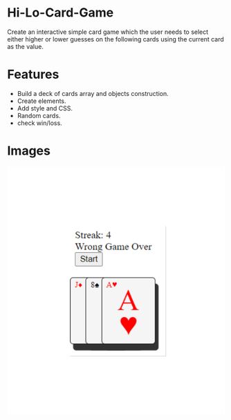 # Hi-Lo-Card-Game
Create an interactive simple card game which the user needs to select either higher or lower guesses on the following cards using the current card as the value.

# Features
- Build a deck of cards array and objects construction.
- Create elements.
- Add style and CSS.
- Random cards.
- check win/loss.

# Images
![](Images/Ace.PNG)
